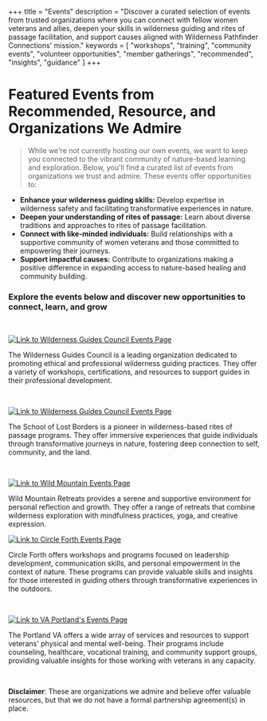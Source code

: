 +++
title = "Events"
description = "Discover a curated selection of events from trusted organizations where you can connect with fellow women veterans and allies, deepen your skills in wilderness guiding and rites of passage facilitation, and support causes aligned with Wilderness Pathfinder Connections' mission."
keywords = [
  "workshops",
  "training",
  "community events",
  "volunteer opportunities",
  "member gatherings",
  "recommended",
  "insights",
  "guidance"
]
+++

# Featured Events from Recommended, Resource, and Organizations We Admire

> While we're not currently hosting our own events, we want to keep you connected to the vibrant community of nature-based learning and exploration. Below, you'll find a curated list of events from organizations we trust and admire. These events offer opportunities to:

* **Enhance your wilderness guiding skills:** Develop expertise in wilderness safety and facilitating transformative experiences in nature.
* **Deepen your understanding of rites of passage:** Learn about diverse traditions and approaches to rites of passage facilitation.
* **Connect with like-minded individuals:** Build relationships with a supportive community of women veterans and those committed to empowering their journeys.
* **Support impactful causes:** Contribute to organizations making a positive difference in expanding access to nature-based healing and community building.

### Explore the events below and discover new opportunities to connect, learn, and grow

&nbsp;

[![Link to Wilderness Guides Council Events Page](/uploads/image-1.png "Wilderness Guides Council Events")](https://wildernessguidescouncil.org/program-directory/)

The Wilderness Guides Council is a leading organization dedicated to promoting ethical and professional wilderness guiding practices. They offer a variety of workshops, certifications, and resources to support guides in their professional development.

&nbsp;

[![Link to Wilderness Guides Council Events Page](/uploads/image-2.png "Wilderness Guides Council Events")](https://schooloflostborders.org/schedule/)

The School of Lost Borders is a pioneer in wilderness-based rites of passage programs. They offer immersive experiences that guide individuals through transformative journeys in nature, fostering deep connection to self, community, and the land.

&nbsp;

[![Link to Wild Mountain Events Page](/uploads/image.png "Wild Mountain Events")](https://wildmountainretreats.org/events)

Wild Mountain Retreats provides a serene and supportive environment for personal reflection and growth. They offer a range of retreats that combine wilderness exploration with mindfulness practices, yoga, and creative expression.

[![Link to Circle Forth Events Page](/uploads/image-5.png "Circle Forth Events")](https://www.circleforth.org/events)

Circle Forth offers workshops and programs focused on leadership development, communication skills, and personal empowerment in the context of nature. These programs can provide valuable skills and insights for those interested in guiding others through transformative experiences in the outdoors.

&nbsp;

[![Link to VA Portland's Events Page](/uploads/image-4.png "VA Portland's Events Page")](https://s3-us-gov-west-1.amazonaws.com/content.www.va.gov/img/header-logo.png)

The Portland VA offers a wide array of services and resources to support veterans' physical and mental well-being. Their programs include counseling, healthcare, vocational training, and community support groups, providing valuable insights for those working with veterans in any capacity.

&nbsp;

**Disclaimer**: These are organizations we admire and believe offer valuable resources, but that we do not have a formal partnership agreement(s) in place.